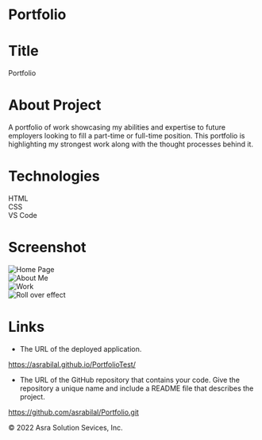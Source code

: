 # Portfolio
# Title

Portfolio
<br/>
# About Project

A portfolio of work showcasing my abilities and expertise to future employers looking to fill a part-time or full-time position. This portfolio is highlighting my strongest work along with the thought processes behind it. 
<br/>
# Technologies

HTML<br/>CSS<br/>VS Code
<br/>

# Screenshot

![Home Page](./Assets/images/ss-1.png)
<br/>
![About Me](./Assets/images/ss-2.png)
<br/>
![Work](./Assets/images/ss-3.png)
<br/>
![Roll over effect](./Assets/images/ss-4.png)
<br/>
# Links

* The URL of the deployed application.

https://asrabilal.github.io/PortfolioTest/

* The URL of the GitHub repository that contains your code. Give the repository a unique name and include a README file that describes the project.

https://github.com/asrabilal/Portfolio.git

© 2022 Asra Solution Sevices, Inc.
